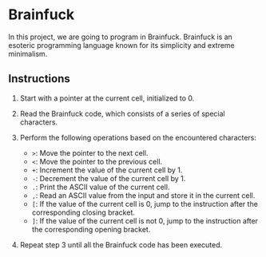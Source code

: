 # Brainfuck

In this project, we are going to program in Brainfuck. Brainfuck is an esoteric programming language known for its simplicity and extreme minimalism.

## Instructions

1. Start with a pointer at the current cell, initialized to 0.
2. Read the Brainfuck code, which consists of a series of special characters.
3. Perform the following operations based on the encountered characters:

    - `>`: Move the pointer to the next cell.
    - `<`: Move the pointer to the previous cell.
    - `+`: Increment the value of the current cell by 1.
    - `-`: Decrement the value of the current cell by 1.
    - `.`: Print the ASCII value of the current cell.
    - `,`: Read an ASCII value from the input and store it in the current cell.
    - `[`: If the value of the current cell is 0, jump to the instruction after the corresponding closing bracket.
    - `]`: If the value of the current cell is not 0, jump to the instruction after the corresponding opening bracket.

4. Repeat step 3 until all the Brainfuck code has been executed.

